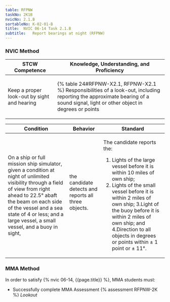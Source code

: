 ```yaml
---
table: RFPNW
taskNo: 2K1B
nvicNo: 2.1.B 
sortableNo: K-02-01-B
title:  NVIC 06-14 Task 2.1.B 
subtitle:   Report bearings at night (RFPNW)
---
```






### NVIC Method

<a style="display:none;" onclick="togglevisibility('nvic_methods')" >Show NVIC method.</a>

<div id='nvic_methods' class='show'>

<table>
<thead>
<tr>
<th class='forty'> STCW Competence </th>
<th class='sixty'> Knowledge, Understanding, and Proficiency </th>
</tr>
</thead>

<tbody>
<tr><td markdown='1'>

Keep a proper look-out by sight and hearing

</td><td markdown='1'>

{% table 24#RFPNW-X2.1, RFPNW-X2.1 %} Responsibilities of a look-out, including reporting the approximate bearing of a sound signal, light or other object in degrees or points

</td></tr>


</tbody>
</table>


<table>
<thead>
<tr><th class='twenty'>  Condition </th><th class='twenty'> Behavior </th><th  class='sixty'>Standard </th></tr>
</thead>
<tbody >



<tr><td markdown='1'>

On a ship or full mission ship simulator, given a condition at night of unlimited visibility through a field of view from right ahead to 22.5° abaft the beam on each side of the vessel and a sea state of 4 or less; and a large vessel, a small vessel, and a buoy in sight,

</td><td markdown='1'>

the candidate detects and reports all three objects.

<br>

<div class="tooltip" markdown='1'>



</div>


</td><td markdown='1'>

The candidate reports the:

1. Lights of the large vessel before it is within 10 miles of own ship;
2. Lights of the small vessel before it is within 2 miles of own ship;
3.Light of the buoy before it is within 2 miles of own ship; and
4.Direction to all objects in degrees or points within ± 1 point or ± 11°.

</td></tr>
</tbody>
</table>
</div>


### MMA Method

In order to satisfy  {% nvic 06-14, {{page.title}}  %}, MMA students must:

* Successfully complete MMA Assessment {% assessment RFPNW-2K %} *Lookout*